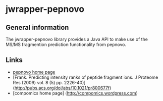 jwrapper-pepnovo
================

General information
-------------------
The jwrapper-pepnovo library provides a Java API to make use of the MS/MS fragmention prediction functionality from pepnovo.


Links
-----
* [pepnovo home page](http://proteomics.ucsd.edu/Software/PepNovo.html)
* [Frank. Predicting intensity ranks of peptide fragment ions. J Proteome Res (2009) vol. 8 (5) pp. 2226-40)] (http://pubs.acs.org/doi/abs/10.1021/pr800677f)
* [compomics home page] (http://compomics.wordpress.com)
